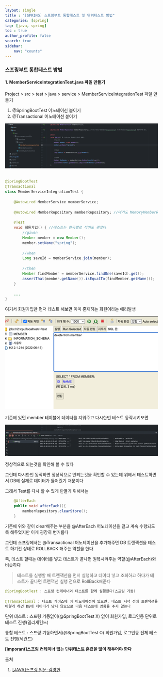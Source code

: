 ```yaml
---
layout: single
title : "[SPRING] 스프링부트 통합테스트 및 단위테스트 방법"
categories: [spring]
tag: [java, spring]
toc : true
author_profile: false
search: true
sidebar:
    nav: "counts"
---
```


### 스프링부트 통합테스트 방법

#### 1. MemberServiceIntegrationTest.java 파일 만들기

Project > src > test > java > service > MemberServiceIntegrationTest 파일 만들기

1. @SpringBootTest 어노테이션 붙이기
2. @Transactional 어노테이션 붙이기

![img2](../../../images/posts/java/spring/chapter13/1.png) 

```java

@SpringBootTest
@Transactional
class MemberServiceIntegrationTest {

    @Autowired MemberService memberService;

    @Autowired MemberRepository memberRepository; //여기도 MemoryMemberRespository가 아니라 MemberRepository로 변경해주면 된다.

    @Test
    void 회원가입() { //테스트는 한국말로 적어도 괜찮다
        //given
        Member member = new Member();
        member.setName("spring");

        //when
        Long saveId = memberService.join(member);

        //then
        Member findMember = memberService.findOne(saveId).get();
        assertThat(member.getName()).isEqualTo(findMember.getName());
    }

    ...
}
```

여기서 회원가입만 먼저 테스트 해보면 이미 존재하는 회원이라는 에러발생

![img2](../../../images/posts/java/spring/chapter13/2.png) 

기존에 있던 member 테이블에 데이터를 지워주고 다시한번 테스트 동작시켜보면

![img2](../../../images/posts/java/spring/chapter13/3.png) 

정상적으로 되는것을 확인해 볼 수 있다

그런데 다시한번 동작하면 정상적으로 안되는것을 확인할 수 있는데 위에서 테스트하면서 DB에 실제로 데이터가 들어갔기 때문이다

그래서 Test를 다시 할 수 있게 만들기 위해서는 

```java
    @AfterEach
    public void afterEach(){
        memberRepository.clearStore();
    }
```

기존에 위와 같이 clear해주는 부분을 @AfterEach 어노테이션을 걸고 계속 수행되도록 해두었지만 이게 굉장히 번거롭다

그런데 스프링에서는 @Transactional 어노테이션을 추가해주면 DB 트랜잭션을 테스트 하기전 상태로 ROLLBACK 해주는 역할을 한다

즉, 테스트 할때는 데이터를 넣고 테스트가 끝나면 원복시켜주는 역할(@AfterEach)와 비슷하다

> 테스트를 실행할 때 트랜잭션을 먼저 실행하고 데이터 넣고 조회하고 하다가 테스트가 끝나면 트랜잭션 실행 전으로 RollBack해준다

```java
@SpringBootTest : 스프링 컨테이너와 테스트를 함께 실행한다(스프링 기동)

@Transactional : 테스트 케이스에 이 어노테이션이 있으면, 테스트 시작 전에 트랜잭션을 시작하고, 테스트 완료 후에 항상 롤백한다.
이렇게 하면 DB에 데이터가 남지 않으므로 다음 테스트에 영향을 주지 않는다
```

단위 테스트 : 스프링 기동없이(@SpringBootTest X) 없이 회원가입, 로그인등 단위로 테스트 진행(밀리세컨드)

통합 테스트 : 스프링 기동하면서(@SpringBootTest O) 회원가입, 로그인등 전체 테스트 진행(세컨드)

<b>[imporant]스프링 컨테이너 없는 단위테스트 훈련을 많이 해두어야 한다</b>



출처 
 1. [[JAVA]스프링 입문-김영한](https://www.inflearn.com/course/%EC%8A%A4%ED%94%84%EB%A7%81-%EC%9E%85%EB%AC%B8-%EC%8A%A4%ED%94%84%EB%A7%81%EB%B6%80%ED%8A%B8/dashboard)


